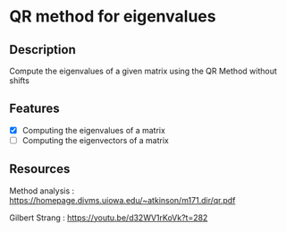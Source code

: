 # QR method for eigenvalues

## Description

Compute the eigenvalues of a given matrix using the QR Method without shifts

## Features

- [x] Computing the eigenvalues of a matrix
- [ ] Computing the eigenvectors of a matrix

## Resources 
Method analysis : 
https://homepage.divms.uiowa.edu/~atkinson/m171.dir/qr.pdf

Gilbert Strang : 
https://youtu.be/d32WV1rKoVk?t=282


